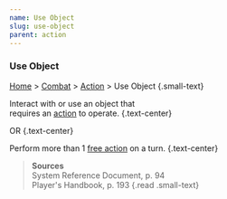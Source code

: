 ```yaml
---
name: Use Object
slug: use-object
parent: action
---
```

### Use Object
[Home](dm-operations-center) > [Combat](combat-menu) > [Action](action) > Use Object {.small-text}

Interact with or use an object that<br/> requires an [action](action) to operate. {.text-center} 

OR {.text-center}

Perform more than 1 [free action](free-action) on a turn. {.text-center}

> **Sources** <br/>
> System Reference Document, p. 94 <br/>
> Player's Handbook, p. 193
{.read .small-text}
